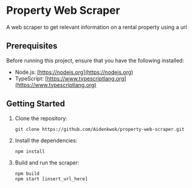 # Property Web Scraper

A web scraper to get relevant information on a rental property using a url

## Prerequisites

Before running this project, ensure that you have the following installed:

- Node.js: [https://nodejs.org](https://nodejs.org)
- TypeScript: [https://www.typescriptlang.org](https://www.typescriptlang.org)

## Getting Started

1. Clone the repository:

   ```shell
   git clone https://github.com/Aidenkwok/property-web-scraper.git
   ```
2. Install the dependencies:
    ```shell
    npm install
    ```
3. Build and run the scraper:
    ```shell
    npm build
    npm start [insert_url_here]
    ```